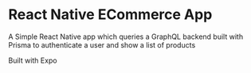 # React Native ECommerce App

A Simple React Native app which queries a GraphQL backend built with Prisma to authenticate a user and show a list of products

Built with Expo
